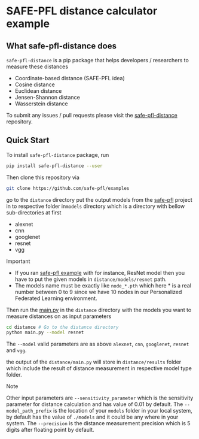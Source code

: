 # SAFE-PFL distance calculator example

## What safe-pfl-distance does

`safe-pfl-distance` is a pip package that helps developers / researchers to measure these distances

- Coordinate-based distance (SAFE-PFL idea)
- Cosine distance
- Euclidean distance
- Jensen-Shannon distance
- Wasserstein distance

To submit any issues / pull requests please visit the [safe-pfl-distance](https://github.com/safe-pfl/distances) repository.

## Quick Start

To install `safe-pfl-distance` package, run

```sh
pip install safe-pfl-distance --user
```

Then clone this repository via

```sh
git clone https://github.com/safe-pfl/examples
```
  
go to the `distance` directory put the output models from the [safe-pfl](https://github.com/safe-pfl/safe-pfl) project in to respective folder in`models` directory which is a directory with bellow sub-directories at first

- alexnet
- cnn
- googlenet
- resnet
- vgg 

> [!IMPORTANT]
>
> - If you ran [safe-pfl example](https://github.com/safe-pfl/examples/safe-pfl) with for instance, ResNet model then you have to put the given models in `distance/models/resnet` path.
> - The models name must be exactly like `node_*.pth` which here * is a real number between 0 to 9 since we have 10 nodes in our Personalized Federated Learning environment.

Then run the [main.py](https://github.com/safe-pfl/distances/main.py) in the `distance` directory with the models you want to measure distances on as input parameters

```sh
cd distance # Go to the distance directory
python main.py --model resnet
```

The `--model` valid parameters are as above `alexnet`, `cnn`, `googlenet`, `resnet` and `vgg`.

the output of the `distance/main.py` will store in `distance/results` folder which include the result of distance measurement in respective model type folder.

> [!NOTE]
>
> Other input parameters are `--sensitivity_parameter` which is the sensitivity parameter for distance calculation and has value of 0.01 by default. The `--model_path_prefix` is the location of your `models` folder in your local system, by default has the value of `./models` and it could be any where in your system. The `--precision` is the distance measurement precision which is 5 digits after floating point by default.
